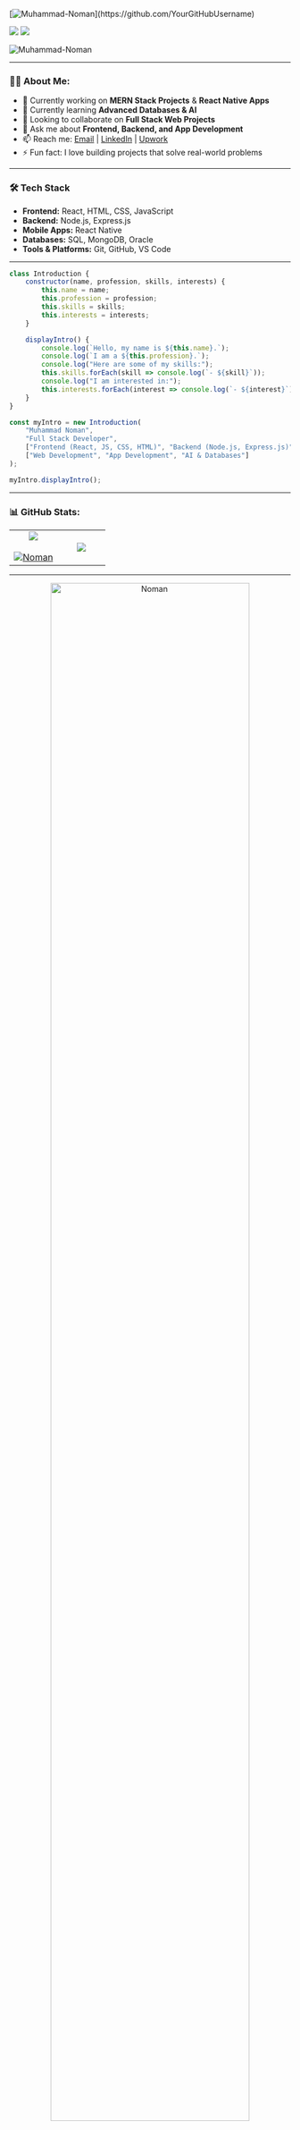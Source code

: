 
[![Muhammad-Noman](https://readme-typing-svg.demolab.com?font=Anton&size=30&pause=998&color=008000&background=F7F2F20A&vCenter=true&random=false&width=480&lines=Hello+Everyone%F0%9F%91%8B!;My+Name+is+Muhammad+Noman;I+am+a+Full+Stack+Developer;I+am+from+Pakistan;MERN+Stack+%26+App+Developer🚀;Code.+Build.+Innovate.;Nice+to+Meet+You!)](https://github.com/YourGitHubUsername)

<a><img src='https://i.imgur.com/LyHic3i.gif'/></a>
<a><img src='https://i.imgur.com/LyHic3i.gif'/></a>

![Muhammad-Noman](https://cardivo.vercel.app/api?name=Muhammad%20Noman&description=Hi,%20Welcome%20To%20My%20Profile!&image=https://github.com/YourGitHubUsername.png&backgroundColor=green&github=YourGitHubUsername&linkedin=YourLinkedIn&instagram=YourInstagram)

---

### 👨‍💻 About Me:
- 🔭 Currently working on **MERN Stack Projects** & **React Native Apps**  
- 🌱 Currently learning **Advanced Databases & AI**  
- 👯 Looking to collaborate on **Full Stack Web Projects**  
- 💬 Ask me about **Frontend, Backend, and App Development**  
- 📫 Reach me: [Email](mailto:yourmail@gmail.com) | [LinkedIn](https://linkedin.com/in/yourprofile) | [Upwork](https://www.upwork.com/)  
- ⚡ Fun fact: I love building projects that solve real-world problems  

---

### 🛠️ Tech Stack
- **Frontend:** React, HTML, CSS, JavaScript  
- **Backend:** Node.js, Express.js  
- **Mobile Apps:** React Native  
- **Databases:** SQL, MongoDB, Oracle  
- **Tools & Platforms:** Git, GitHub, VS Code  

---

```js
class Introduction {
    constructor(name, profession, skills, interests) {
        this.name = name;
        this.profession = profession;
        this.skills = skills;
        this.interests = interests;
    }

    displayIntro() {
        console.log(`Hello, my name is ${this.name}.`);
        console.log(`I am a ${this.profession}.`);
        console.log("Here are some of my skills:");
        this.skills.forEach(skill => console.log(`- ${skill}`));
        console.log("I am interested in:");
        this.interests.forEach(interest => console.log(`- ${interest}`));
    }
}

const myIntro = new Introduction(
    "Muhammad Noman",
    "Full Stack Developer",
    ["Frontend (React, JS, CSS, HTML)", "Backend (Node.js, Express.js)", "Databases (MongoDB, SQL, Oracle)", "React Native Apps"],
    ["Web Development", "App Development", "AI & Databases"]
);

myIntro.displayIntro();
````

---

### 📊 GitHub Stats:

<table align="center">
  <tr border="none">
    <td width="50%" align="center">
       <img src="https://github-readme-stats.vercel.app/api?username=YourGitHubUsername&theme=dark&show_icons=true&count_private=true" align="center"> <br> <br>
      <a href="https://github.com/YourGitHubUsername"><img src="https://github-readme-streak-stats.herokuapp.com?user=YourGitHubUsername&theme=merko&border_radius=70" alt="Noman" /></a>
        </td>
    <td width="50%" align="center">
      <img src="https://github-readme-stats.anuraghazra1.vercel.app/api/top-langs/?username=YourGitHubUsername&theme=dark&langs_count=8" align="center">
    </td>
  </tr>
</table>

---

<div align=center>
  <a href="https://github.com/YourGitHubUsername" title="Noman">
      <img align="center" width=84% src="https://github-profile-trophy.vercel.app/?username=YourGitHubUsername&theme=radical&row=1&column=7&margin-h=15&margin-w=5" alt="Noman" />
  </a>
</div>

<a><img src='https://i.imgur.com/LyHic3i.gif'/></a> <a><img src='https://i.imgur.com/LyHic3i.gif'/></a>

```

